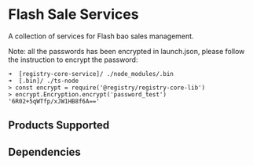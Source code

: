 # Flash Sale Services

A collection of services for Flash bao sales management.

Note: all the passwords has been encrypted in launch.json, please follow the instruction to encrypt the password:

``` shell
➜  [registry-core-service]/ ./node_modules/.bin
➜  [.bin]/ ./ts-node
> const encrypt = require('@registry/registry-core-lib')
> encrypt.Encryption.encrypt('password_test')
'6R02+5qWTfp/xJW1HB8f6A=='
```
## Products Supported

## Dependencies
